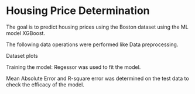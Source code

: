 # Housing Price Determination

The goal is to predict housing prices using the Boston dataset using the ML model XGBoost. 

The following data operations were performed like Data preprocessing.

Dataset plots

Training the model: Regessor was used to fit the model. 

Mean Absolute Error and R-square error was determined on the test data to check the efficacy of the model. 
